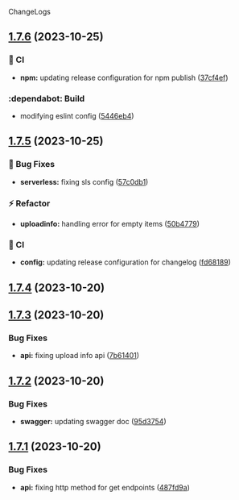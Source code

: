 ChangeLogs

## [1.7.6](https://github.com/mdrijwan/submission-portal-api/compare/v1.7.5...v1.7.6) (2023-10-25)


### :repeat: CI

* **npm:** updating release configuration for npm publish ([37cf4ef](https://github.com/mdrijwan/submission-portal-api/commit/37cf4ef8a63286fb16f3d91e6cb33763bc577a9e))


### :dependabot: Build

* modifying eslint config ([5446eb4](https://github.com/mdrijwan/submission-portal-api/commit/5446eb4f16c61169fa046d83fb2c1ab70b8883c7))

## [1.7.5](https://github.com/mdrijwan/submission-portal-api/compare/v1.7.4...v1.7.5) (2023-10-25)


### :bug: Bug Fixes

* **serverless:** fixing sls config ([57c0db1](https://github.com/mdrijwan/submission-portal-api/commit/57c0db1f3b71d141e8904177b700258384f48e27))


### :zap: Refactor

* **uploadinfo:** handling error for empty items ([50b4779](https://github.com/mdrijwan/submission-portal-api/commit/50b477939b7a7c57d9519a9b27ed6d7571f44de3))


### :repeat: CI

* **config:** updating release configuration for changelog ([fd68189](https://github.com/mdrijwan/submission-portal-api/commit/fd681895fece2e1cb7831b0e3a6f919908a77ebb))

## [1.7.4](https://github.com/mdrijwan/submission-portal-api/compare/v1.7.3...v1.7.4) (2023-10-20)

## [1.7.3](https://github.com/mdrijwan/submission-portal-api/compare/v1.7.2...v1.7.3) (2023-10-20)


### Bug Fixes

* **api:** fixing upload info api ([7b61401](https://github.com/mdrijwan/submission-portal-api/commit/7b61401c01d105ff5ed06480a6d65813d6a45e82))

## [1.7.2](https://github.com/mdrijwan/submission-portal-api/compare/v1.7.1...v1.7.2) (2023-10-20)


### Bug Fixes

* **swagger:** updating swagger doc ([95d3754](https://github.com/mdrijwan/submission-portal-api/commit/95d37541d7b505ba79fa29f7d9ff5220cffc4179))

## [1.7.1](https://github.com/mdrijwan/submission-portal-api/compare/v1.7.0...v1.7.1) (2023-10-20)


### Bug Fixes

* **api:** fixing http method for get endpoints ([487fd9a](https://github.com/mdrijwan/submission-portal-api/commit/487fd9a98c088af871120205ef41d8c8f6b97c92))
